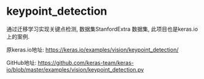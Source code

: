 # keypoint_detection

通过迁移学习实现关键点检测, 数据集StanfordExtra 数据集, 此项目也是keras.io上的案例.

原keras.io地址: https://keras.io/examples/vision/keypoint_detection/

GitHub地址: https://github.com/keras-team/keras-io/blob/master/examples/vision/keypoint_detection.py
